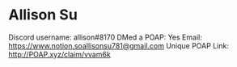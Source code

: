 # Allison Su

Discord username: allison#8170
DMed a POAP: Yes
Email: https://www.notion.soallisonsu781@gmail.com
Unique POAP Link: http://POAP.xyz/claim/vvam6k